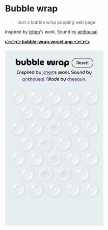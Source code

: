 # Bubble wrap

> Just a bubble wrap popping web page.

Inspired by [jchen](https://twitter.com/jchens_/status/1366402596827779075)'s work. Sound by [anthousai](https://freesound.org/people/Anthousai/sounds/399334/).

**[👉👉👉 bubble-wrap.vercel.app 👈👈👈][1]**

[<img src="screenshot.png" width="320">][1]

[1]: https://bubble-wrap.vercel.app/

